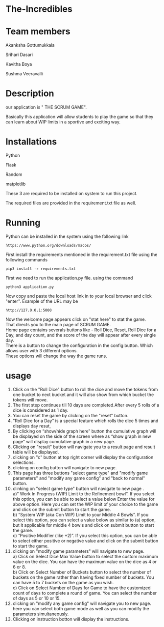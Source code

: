 # The-Incredibles

# Team members
Akanksha Gottumukkala<br />

Srihari Dasari<br />

Kavitha Boya<br />

Sushma Veeravalli<br />

# Description 
our application is " THE SCRUM GAME".<br />

Basically this application will allow students to play the game so that they can learn about WIP limits in a sportive and exciting way.<br />

# Installations
Python<br />

Flask<br />

Random<br />

matplotlib<br />

These 3 are required to be installed on system to run this project.<br />

The required files are provided in the requirement.txt file as well.<br />

# Running
Python can be installed in the system using the following link
```
https://www.python.org/downloads/macos/
```
First install the requirements mentioned in the requirement.txt file using the following commands
```
pip3 install -r requirements.txt
```
First we need to run the application.py file. using the command
```
python3 application.py
```
Now copy and paste the local host link in to your local browser and click "enter".
Example of the URL may be 
```
http://127.0.0.1:5000
```

Now the welcome page appears click on "stat here" to stat the game.<br />
That directs you to the main page of SCRUM GAME.<br />
Home page contains severals buttons like - Roll Dice, Reset, Roll Dice for a Day, and day count, and the score of the day will appear after every single day.<br />
There is a button to change the configuration in the config button. Which allows user with 3 different options.<br />
These options will change the way the game runs.<br />

# usage
  1. Click on the "Roll  Dice" button to roll the dice and move the tokens from one bucket to next bucket 
  and it will also show from which bucket the tokens will move.<br />
  2. The first step continues till 10 days are completed.After every 5 rolls of a dice is considered as 1 day.<br />
  3. You can reset the game by clicking on the "reset" button.<br />
  4. "Roll Dice for a Day" is a special feature which rolls the dice 5 times and displays day resut,<br />
  5. By clicking on “show/hide graph here” button the cumulative graph will be displayed on the side of the screen
   where as “show graph in new page” will display cumulative graph in a new page.<br />
  6. Clicking on "result" button will navigate you to a result page and result table will be displayed.<br />
  7. clicking on  "c" button at top right corner will display the configuration selections.<br />
  8. clicking on config button will navigate to new page.<br />
  9. This page has three buttons "select game type" and "modify game parameters" and "modify any game config" and "back to normal" button.<br />
  10. clinking on "select game type" button will navigate to new page .<br />
     a)” Work In Progress (WIP) Limit to the Refinement bowl”. 
     If you select this option, you can be able to select a value below Enter the value for above option. 
     Here you can set the WIP limit of your choice to the game and click on the submit button to start the game.<br />
     b) “System WIP (aka Con WIP) Limit to your Middle 4 Bowls”. 
     If you select this option, you can select a value below as similar to (a) option, but it applicable for middle 4 bowls and click on submit button to    start the game.<br />
     c) “Positive Modifier (like +2)”. 
     If you select this option, you can be able to select either positive or negative value and click on the submit button to start the game.<br />
  11. clicking on "modify game parameters" will navigate to new page.<br />
     a) Click on Select Dice Max Value button to select the custom maximum value on the dice. You can have the maximum value on the dice as 4 or 6 or 8.<br />
     b) Click on Select Number of Buckets button to select the number of buckets on the game rather than having fixed number of buckets. You can have 5 to 7 buckets on the game as you wish.<br />
     c) Click on Select Number of Days for Game to have the customized count of days to complete a round of game. You can select the number of days as 5 or 10 or 15.<br />
  12. clicking on "modify any game config" will navigate you to new page. here you can select both game mode  as well as you can modify the parameters simultaneously.<br />   
  13. Clicking on instruction botton will display the instructions.<br /> 
  
